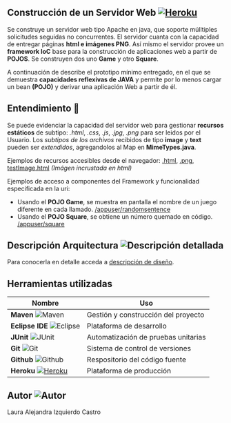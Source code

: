 ## Construcción de un Servidor Web [![Heroku](https://img.icons8.com/color/25/000000/heroku.png)](https://servidor-web-ioc.herokuapp.com/)

Se construye un servidor web tipo Apache en java, que soporte múlltiples solicitudes seguidas no concurrentes. El servidor cuanta con la capacidad de entregar páginas **html e imágenes PNG**. Así mismo el servidor provee un **framework IoC** base para la construcción de aplicaciones web a partir de **POJOS**. Se construyen dos uno **Game** y otro **Square**.

A continuación de describe el prototipo mínimo entregado, en el que se demuestra **capacidades reflexivas de JAVA** y permite por lo menos cargar un bean **(POJO)** y derivar una aplicación Web a partir de él.

## Entendimiento 🎯
Se puede evidenciar la capacidad del servidor web para gestionar **recursos estáticos** de subtipo: *.html*, *.css*, *.js*, *.jpg*, *.png* para ser leidos por el Usuario. Los *subtipos de los archivos* recibidos de tipo **image** y **text** pueden ser *extendidos*, agregandolos al Map en **MimeTypes.java**.

Ejemplos de recursos accesibles desde el navegador: [.html](https://servidor-web-ioc.herokuapp.com/index.html), [.png](https://servidor-web-ioc.herokuapp.com/check.png), [testImage.html](https://servidor-web-ioc.herokuapp.com/testImage.html) *(Imágen incrustada en html)*

Ejemplos de acceso a componentes del Framework y funcionalidad especificada en la uri: 
+ Usando el **POJO Game**, se muestra en pantalla el nombre de un juego diferente en cada llamado. [/appuser/randomsentence](https://servidor-web-ioc.herokuapp.com/appuser/randomsentence)
+ Usando el **POJO Square**, se obtiene un número quemado en código. [/appuser/square](https://servidor-web-ioc.herokuapp.com/appuser/square)

## Descripción Arquitectura ![Descripción detallada](https://img.icons8.com/windows/32/000000/product-architecture.png)
Para conocerla en detalle acceda a [descripción de diseño](https://github.com/Alizeci/AREP-TALLER_ServidorWeb/blob/main/articuloLaTEX.pdf).

## Herramientas utilizadas

| Nombre | Uso |
| ------ | ------ |
| **Maven** ![Maven](https://img.icons8.com/ios/25/000000/maven-ios.png) | Gestión y construcción del proyecto |
| **Eclipse IDE** ![Eclipse](https://img.icons8.com/office/25/000000/java-eclipse.png) | Plataforma de desarrollo |
| **JUnit** ![JUnit](https://img.icons8.com/fluency/25/000000/test-partial-passed.png) | Automatización de pruebas unitarias |
| **Git** ![Git](https://img.icons8.com/color/25/000000/git.png) | Sistema de control de versiones |
| **Github** ![Github](https://img.icons8.com/windows/25/000000/github.png) | Respositorio del código fuente |
| **Heroku** [![Heroku](https://img.icons8.com/color/25/000000/heroku.png)](https://servidor-web-ioc.herokuapp.com/) | Plataforma de producción |

## Autor ![Autor](https://img.icons8.com/fluency/30/000000/person-female.png)
Laura Alejandra Izquierdo Castro
